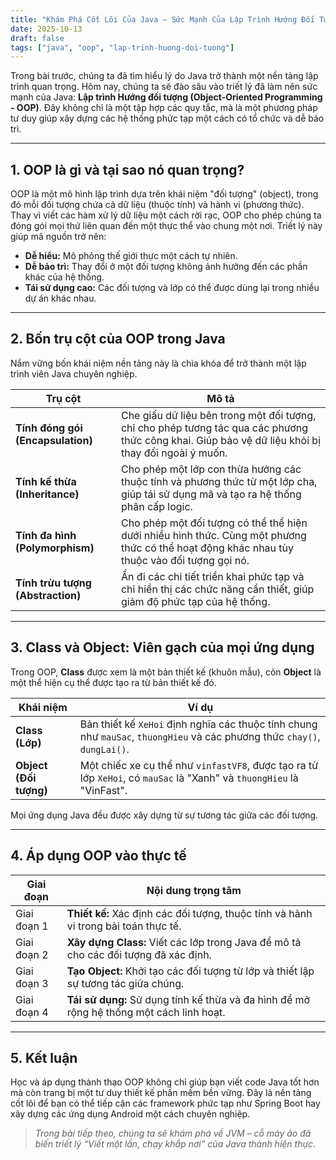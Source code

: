 ```yaml
---
title: "Khám Phá Cốt Lõi Của Java – Sức Mạnh Của Lập Trình Hướng Đối Tượng (OOP)"
date: 2025-10-13
draft: false
tags: ["java", "oop", "lap-trinh-huong-doi-tuong"]
---
```


Trong bài trước, chúng ta đã tìm hiểu lý do Java trở thành một nền tảng lập trình quan trọng. Hôm nay, chúng ta sẽ đào sâu vào triết lý đã làm nên sức mạnh của Java: **Lập trình Hướng đối tượng (Object-Oriented Programming - OOP)**. Đây không chỉ là một tập hợp các quy tắc, mà là một phương pháp tư duy giúp xây dựng các hệ thống phức tạp một cách có tổ chức và dễ bảo trì.

---

## 1. OOP là gì và tại sao nó quan trọng?

OOP là một mô hình lập trình dựa trên khái niệm "đối tượng" (object), trong đó mỗi đối tượng chứa cả dữ liệu (thuộc tính) và hành vi (phương thức). Thay vì viết các hàm xử lý dữ liệu một cách rời rạc, OOP cho phép chúng ta đóng gói mọi thứ liên quan đến một thực thể vào chung một nơi. Triết lý này giúp mã nguồn trở nên:
* **Dễ hiểu:** Mô phỏng thế giới thực một cách tự nhiên.
* **Dễ bảo trì:** Thay đổi ở một đối tượng không ảnh hưởng đến các phần khác của hệ thống.
* **Tái sử dụng cao:** Các đối tượng và lớp có thể được dùng lại trong nhiều dự án khác nhau.

---

## 2. Bốn trụ cột của OOP trong Java

Nắm vững bốn khái niệm nền tảng này là chìa khóa để trở thành một lập trình viên Java chuyên nghiệp.

| Trụ cột | Mô tả |
|---|---|
| **Tính đóng gói (Encapsulation)** | Che giấu dữ liệu bên trong một đối tượng, chỉ cho phép tương tác qua các phương thức công khai. Giúp bảo vệ dữ liệu khỏi bị thay đổi ngoài ý muốn. |
| **Tính kế thừa (Inheritance)** | Cho phép một lớp con thừa hưởng các thuộc tính và phương thức từ một lớp cha, giúp tái sử dụng mã và tạo ra hệ thống phân cấp logic. |
| **Tính đa hình (Polymorphism)** | Cho phép một đối tượng có thể thể hiện dưới nhiều hình thức. Cùng một phương thức có thể hoạt động khác nhau tùy thuộc vào đối tượng gọi nó. |
| **Tính trừu tượng (Abstraction)** | Ẩn đi các chi tiết triển khai phức tạp và chỉ hiển thị các chức năng cần thiết, giúp giảm độ phức tạp của hệ thống. |

---

## 3. Class và Object: Viên gạch của mọi ứng dụng

Trong OOP, **Class** được xem là một bản thiết kế (khuôn mẫu), còn **Object** là một thể hiện cụ thể được tạo ra từ bản thiết kế đó.

| Khái niệm | Ví dụ |
|---|---|
| **Class (Lớp)** | Bản thiết kế `XeHoi` định nghĩa các thuộc tính chung như `mauSac`, `thuongHieu` và các phương thức `chay()`, `dungLai()`. |
| **Object (Đối tượng)** | Một chiếc xe cụ thể như `vinfastVF8`, được tạo ra từ lớp `XeHoi`, có `mauSac` là "Xanh" và `thuongHieu` là "VinFast". |

Mọi ứng dụng Java đều được xây dựng từ sự tương tác giữa các đối tượng.

---

## 4. Áp dụng OOP vào thực tế

| Giai đoạn | Nội dung trọng tâm |
|---|---|
| Giai đoạn 1 | **Thiết kế:** Xác định các đối tượng, thuộc tính và hành vi trong bài toán thực tế. |
| Giai đoạn 2 | **Xây dựng Class:** Viết các lớp trong Java để mô tả cho các đối tượng đã xác định. |
| Giai đoạn 3 | **Tạo Object:** Khởi tạo các đối tượng từ lớp và thiết lập sự tương tác giữa chúng. |
| Giai đoạn 4 | **Tái sử dụng:** Sử dụng tính kế thừa và đa hình để mở rộng hệ thống một cách linh hoạt. |

---

## 5. Kết luận

Học và áp dụng thành thạo OOP không chỉ giúp bạn viết code Java tốt hơn mà còn trang bị một tư duy thiết kế phần mềm bền vững. Đây là nền tảng cốt lõi để bạn có thể tiếp cận các framework phức tạp như Spring Boot hay xây dựng các ứng dụng Android một cách chuyên nghiệp.

> _Trong bài tiếp theo, chúng ta sẽ khám phá về JVM – cỗ máy ảo đã biến triết lý “Viết một lần, chạy khắp nơi” của Java thành hiện thực._